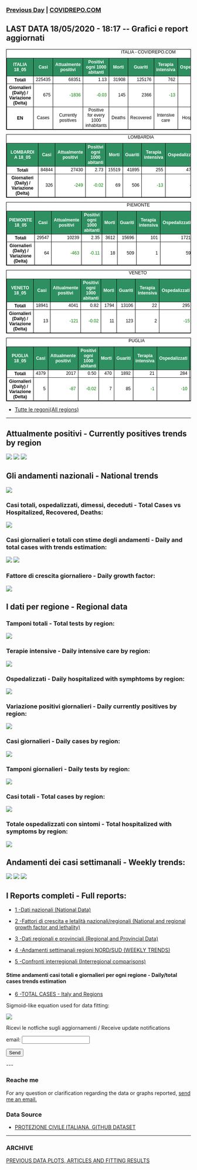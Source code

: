 <!-- start -->
### [Previous Day](/index_17_05.md) | <a href="https://marcelchiarello.github.io/showdata/">COVIDREPO.COM</a>
## LAST DATA 18/05/2020 - 18:17 -- Grafici e report aggiornati

<table style=" color:black; font-size:12; font-family:arial; text-align:center; " cellpadding="2.5" cellspacing="0" border="1" bordercolor="black" bgcolor="#FFFFFF">
<caption>ITALIA - COVIDREPO.COM</caption>
<tr style="color:#FFFFFF;background:#2E9061">
<th>ITALIA 18_05</th>
<th>Casi</th>
<th>Attualmente positivi</th>
<th>Positivi ogni 1000 abitanti</th>
<th>Morti</th>
<th>Guariti</th>
<th>Terapia intensiva</th>
<th>Ospedalizzati</th>
<th>Ricoverati con sintomi</th>
<th>Isolamento domiciliare</th>
<th>Tamponi</th>
</tr>
<tr>
<th>Totali</th>
<td align="right"> 225435</td>
<td align="right"> 68351</td>
<td align="right"> 1.13</td>
<td align="right"> 31908</td>
<td align="right"> 125176</td>
<td align="right"> 762</td>
<td align="right"> 11073</td>
<td align="right"> 10311</td>
<td align="right"> 57278</td>
<td align="right"> 3004960</td>
</tr>
<tr>
<th>Giornalieri (Daily) / Variazione (Delta)</th>
<td align="right"> 675</td>
<td align="right" style=" color:green; "> -1836</td>
<td align="right" style=" color:green; "> -0.03</td>
<td align="right"> 145</td>
<td align="right"> 2366</td>
<td align="right" style=" color:green; "> -13</td>
<td align="right" style=" color:green; "> -102</td>
<td align="right" style=" color:green; "> -89</td>
<td align="right" style=" color:green; "> -1734</td>
<td align="right"> 60101</td>
</tr>
<tr>
<th>EN</th>
<td>Cases</td>
<td>Currently positives</td>
<td>Positive for every 1000 inhabitants</td>
<td>Deaths</td>
<td>Recovered</td>
<td>Intensive care</td>
<td>Hospitalized</td>
<td>Hospitalized with symptoms</td>
<td>Home isolation</td>
<td>Tests</td>
</tr>
</table>

<table style=" color:black; font-size:12; font-family:arial; text-align:center; " cellpadding="2.5" cellspacing="0" border="1" bordercolor="black" bgcolor="#FFFFFF">
<caption>LOMBARDIA</caption>
<tr style="color:#FFFFFF;background:#2E9061">
<th>LOMBARDIA 18_05</th>
<th>Casi</th>
<th>Attualmente positivi</th>
<th>Positivi ogni 1000 abitanti</th>
<th>Morti</th>
<th>Guariti</th>
<th>Terapia intensiva</th>
<th>Ospedalizzati</th>
<th>Ricoverati con sintomi</th>
<th>Isolamento domiciliare</th>
<th>Tamponi</th>
</tr>
<tr>
<th>Totali</th>
<td align="right"> 84844</td>
<td align="right"> 27430</td>
<td align="right"> 2.73</td>
<td align="right"> 15519</td>
<td align="right"> 41895</td>
<td align="right"> 255</td>
<td align="right"> 4735</td>
<td align="right"> 4480</td>
<td align="right"> 22695</td>
<td align="right"> 576359</td>
</tr>
<tr>
<th>Giornalieri (Daily) / Variazione (Delta)</th>
<td align="right"> 326</td>
<td align="right" style=" color:green; "> -249</td>
<td align="right" style=" color:green; "> -0.02</td>
<td align="right"> 69</td>
<td align="right"> 506</td>
<td align="right" style=" color:green; "> -13</td>
<td align="right" style=" color:green; "> -54</td>
<td align="right" style=" color:green; "> -41</td>
<td align="right" style=" color:green; "> -195</td>
<td align="right"> 11809</td>
</tr>
</table>

<table style=" color:black; font-size:12; font-family:arial; text-align:center; " cellpadding="2.5" cellspacing="0" border="1" bordercolor="black" bgcolor="#FFFFFF">
<caption>PIEMONTE</caption>
<tr style="color:#FFFFFF;background:#2E9061">
<th>PIEMONTE 18_05</th>
<th>Casi</th>
<th>Attualmente positivi</th>
<th>Positivi ogni 1000 abitanti</th>
<th>Morti</th>
<th>Guariti</th>
<th>Terapia intensiva</th>
<th>Ospedalizzati</th>
<th>Ricoverati con sintomi</th>
<th>Isolamento domiciliare</th>
<th>Tamponi</th>
</tr>
<tr>
<th>Totali</th>
<td align="right"> 29547</td>
<td align="right"> 10239</td>
<td align="right"> 2.35</td>
<td align="right"> 3612</td>
<td align="right"> 15696</td>
<td align="right"> 101</td>
<td align="right"> 1721</td>
<td align="right"> 1620</td>
<td align="right"> 8518</td>
<td align="right"> 249371</td>
</tr>
<tr>
<th>Giornalieri (Daily) / Variazione (Delta)</th>
<td align="right"> 64</td>
<td align="right" style=" color:green; "> -463</td>
<td align="right" style=" color:green; "> -0.11</td>
<td align="right"> 18</td>
<td align="right"> 509</td>
<td align="right"> 1</td>
<td align="right"> 59</td>
<td align="right"> 58</td>
<td align="right" style=" color:green; "> -522</td>
<td align="right"> 4296</td>
</tr>
</table>

<table style=" color:black; font-size:12; font-family:arial; text-align:center; " cellpadding="2.5" cellspacing="0" border="1" bordercolor="black" bgcolor="#FFFFFF">
<caption>VENETO</caption>
<tr style="color:#FFFFFF;background:#2E9061">
<th>VENETO 18_05</th>
<th>Casi</th>
<th>Attualmente positivi</th>
<th>Positivi ogni 1000 abitanti</th>
<th>Morti</th>
<th>Guariti</th>
<th>Terapia intensiva</th>
<th>Ospedalizzati</th>
<th>Ricoverati con sintomi</th>
<th>Isolamento domiciliare</th>
<th>Tamponi</th>
</tr>
<tr>
<th>Totali</th>
<td align="right"> 18941</td>
<td align="right"> 4041</td>
<td align="right"> 0.82</td>
<td align="right"> 1794</td>
<td align="right"> 13106</td>
<td align="right"> 22</td>
<td align="right"> 295</td>
<td align="right"> 273</td>
<td align="right"> 3746</td>
<td align="right"> 506588</td>
</tr>
<tr>
<th>Giornalieri (Daily) / Variazione (Delta)</th>
<td align="right"> 13</td>
<td align="right" style=" color:green; "> -121</td>
<td align="right" style=" color:green; "> -0.02</td>
<td align="right"> 11</td>
<td align="right"> 123</td>
<td align="right"> 2</td>
<td align="right" style=" color:green; "> -15</td>
<td align="right" style=" color:green; "> -17</td>
<td align="right" style=" color:green; "> -106</td>
<td align="right"> 9543</td>
</tr>
</table>

<table style=" color:black; font-size:12; font-family:arial; text-align:center; " cellpadding="2.5" cellspacing="0" border="1" bordercolor="black" bgcolor="#FFFFFF">
<caption>PUGLIA</caption>
<tr style="color:#FFFFFF;background:#2E9061">
<th>PUGLIA 18_05</th>
<th>Casi</th>
<th>Attualmente positivi</th>
<th>Positivi ogni 1000 abitanti</th>
<th>Morti</th>
<th>Guariti</th>
<th>Terapia intensiva</th>
<th>Ospedalizzati</th>
<th>Ricoverati con sintomi</th>
<th>Isolamento domiciliare</th>
<th>Tamponi</th>
</tr>
<tr>
<th>Totali</th>
<td align="right"> 4379</td>
<td align="right"> 2017</td>
<td align="right"> 0.50</td>
<td align="right"> 470</td>
<td align="right"> 1892</td>
<td align="right"> 21</td>
<td align="right"> 284</td>
<td align="right"> 263</td>
<td align="right"> 1733</td>
<td align="right"> 91035</td>
</tr>
<tr>
<th>Giornalieri (Daily) / Variazione (Delta)</th>
<td align="right"> 5</td>
<td align="right" style=" color:green; "> -87</td>
<td align="right" style=" color:green; "> -0.02</td>
<td align="right"> 7</td>
<td align="right"> 85</td>
<td align="right" style=" color:green; "> -1</td>
<td align="right" style=" color:green; "> -10</td>
<td align="right" style=" color:green; "> -9</td>
<td align="right" style=" color:green; "> -77</td>
<td align="right"> 1424</td>
</tr>
</table>

- [Tutte le regoni(All regions)](/Tables/regionsTable_18_05.md)

---

## Attualmente positivi - Currently positives trends by region
<img src="https://covidrepo.com/RUN_18_05/RUN4/RUN_INTEREGION_16.png">
<img src="https://covidrepo.com/RUN_18_05/RUN4/RUN_INTEREGION_17.png">
<img src="https://covidrepo.com/RUN_18_05/RUN4/RUN_INTEREGION_18.png">

## Gli andamenti nazionali - National trends
<img src="https://marcelchiarello.github.io/showdata/RUN_18_05/RUN0/RUN_DATA_ITALIA_01.png">

### Casi totali, ospedalizzati, dimessi, deceduti - Total Cases vs Hospitalized, Recovered, Deaths:
<img src="https://marcelchiarello.github.io/showdata/RUN_18_05/RUN0/RUN_DATA_ITALIA_02.png">

### Casi giornalieri e totali con stime degli andamenti - Daily and total cases with trends estimation:
<img src="https://marcelchiarello.github.io/showdata/RUN_18_05/RUN1/RUN_DATA_FIT_TOTAL_CASES_ITALY_REGIONS_01.png">
<img src="https://marcelchiarello.github.io/showdata/RUN_18_05/RUN1/RUN_DATA_FIT_TOTAL_CASES_ITALY_REGIONS_02.png">

### Fattore di crescita giornaliero - Daily growth factor:
<img src="https://marcelchiarello.github.io/showdata/RUN_18_05/RUN6/RUN_FACTORS_01.png">

## I dati per regione - Regional data

### Tamponi totali - Total tests by region:
<img src="https://marcelchiarello.github.io/showdata/RUN_18_05/RUN4/RUN_INTEREGION_02.png">

### Terapie intensive - Daily intensive care by region:
<img src="https://marcelchiarello.github.io/showdata/RUN_18_05/RUN4/RUN_INTEREGION_13.png">

### Ospedalizzati - Daily hospitalized with symphtoms by region:
<img src="https://marcelchiarello.github.io/showdata/RUN_18_05/RUN4/RUN_INTEREGION_14.png">

### Variazione positivi giornalieri - Daily currently positives by region:
<img src="https://marcelchiarello.github.io/showdata/RUN_18_05/RUN4/RUN_INTEREGION_15.png">

### Casi giornalieri - Daily cases by region:
<img src="https://marcelchiarello.github.io/showdata/RUN_18_05/RUN4/RUN_INTEREGION_11.png">

### Tamponi giornalieri - Daily tests by region:
<img src="https://marcelchiarello.github.io/showdata/RUN_18_05/RUN4/RUN_INTEREGION_12.png">

### Casi totali - Total cases by region:
<img src="https://marcelchiarello.github.io/showdata/RUN_18_05/RUN4/RUN_INTEREGION_01.png">

### Totale ospedalizzati con sintomi - Total hospitalized with symptoms by region:
<img src="https://marcelchiarello.github.io/showdata/RUN_18_05/RUN4/RUN_INTEREGION_05.png">

## Andamenti dei casi settimanali - Weekly trends:
<img src="https://marcelchiarello.github.io/showdata/RUN_18_05/RUN5/RUN_NEWTRENDS_01.png">
<img src="https://marcelchiarello.github.io/showdata/RUN_18_05/RUN5/RUN_NEWTRENDS_02.png">
<img src="https://marcelchiarello.github.io/showdata/RUN_18_05/RUN5/RUN_NEWTRENDS_03.png">

## I Reports completi - Full reports:

- [1 -Dati nazionali (National Data)](/RUN_18_05/RUN0/RUN.html)

- [2 -Fattori di crescita e letalità nazionali/regionali (National and regional growth factor and lethality)](/RUN_18_05/RUN6/RUN.html)

- [3 -Dati regionali e provinciali (Regional and Provincial Data)](/RUN_18_05/RUN2/RUN.html)

- [4 -Andamenti settimanali regioni NORD/SUD (WEEKLY TRENDS)](/RUN_18_05/RUN5/RUN.html)

- [5 -Confronti interregionali (Interregional comparisons)](/RUN_18_05/RUN4/RUN.html)

#### Stime andamenti casi totali e giornalieri per ogni regione - Daily/total cases trends estimation

- [6 -TOTAL CASES - Italy and Regions](/RUN_18_05/RUN1/RUN.html)

Sigmoid-like equation used for data fitting:

<img src="https://latex.codecogs.com/svg.latex?Sig = \frac{a}{e^{b(x+c)} + a_1e^{b_1(x+c_1)} - d}" border="0"/>

Ricevi le notfiche sugli aggiornamenti / Receive update notifications
<form
action="https://formspree.io/mgenvwep"
method="POST"
>
<label>
email:
<input type="text" name="_replyto">
</label>

<!-- your other form fields go here -->

<button type="submit">Send</button>
</form>
---

### Reache me

For any question or clarification regarding the data or graphs reported, <a href="mailto:marcello.chiarello@outlook.com">send me an email.</a>



### Data Source

- [PROTEZIONE CIVILE ITALIANA, GITHUB DATASET](https://github.com/pcm-dpc/COVID-19)

---

### ARCHIVE
[PREVIOUS DATA,PLOTS, ARTICLES AND FITTING RESULTS](/archive.md)
